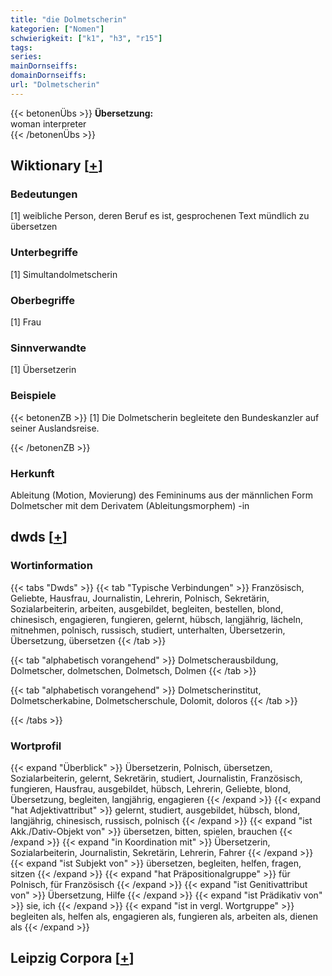 ```yaml
---
title: "die Dolmetscherin"
kategorien: ["Nomen"]
schwierigkeit: ["k1", "h3", "r15"]
tags:
series:
mainDornseiffs:
domainDornseiffs:
url: "Dolmetscherin"
---
```


{{< betonenÜbs >}}
**Übersetzung:**  
woman interpreter  
{{< /betonenÜbs >}}

## Wiktionary [[+](https://de.wiktionary.org/wiki/Dolmetscherin)]

### Bedeutungen
[1] weibliche Person, deren Beruf es ist, gesprochenen Text mündlich zu übersetzen  

### Unterbegriffe
[1] Simultandolmetscherin  

### Oberbegriffe
[1] Frau  

### Sinnverwandte
[1] Übersetzerin  

### Beispiele
{{< betonenZB >}}
[1] Die Dolmetscherin begleitete den Bundeskanzler auf seiner Auslandsreise.  

{{< /betonenZB >}}
### Herkunft
Ableitung (Motion, Movierung) des Femininums aus der männlichen Form Dolmetscher mit dem Derivatem (Ableitungsmorphem) -in  



## dwds [[+](https://www.dwds.de/wb/Dolmetscherin)]

### Wortinformation
{{< tabs "Dwds" >}}
{{< tab "Typische Verbindungen" >}}
Französisch, Geliebte, Hausfrau, Journalistin, Lehrerin, Polnisch, Sekretärin, Sozialarbeiterin, arbeiten, ausgebildet, begleiten, bestellen, blond, chinesisch, engagieren, fungieren, gelernt, hübsch, langjährig, lächeln, mitnehmen, polnisch, russisch, studiert, unterhalten, Übersetzerin, Übersetzung, übersetzen
{{< /tab >}}

{{< tab "alphabetisch vorangehend" >}}
Dolmetscherausbildung, Dolmetscher, dolmetschen, Dolmetsch, Dolmen
{{< /tab >}}

{{< tab "alphabetisch vorangehend" >}}
Dolmetscherinstitut, Dolmetscherkabine, Dolmetscherschule, Dolomit, doloros
{{< /tab >}}

{{< /tabs >}}

### Wortprofil
{{< expand "Überblick" >}} Übersetzerin, Polnisch, übersetzen, Sozialarbeiterin, gelernt, Sekretärin, studiert, Journalistin, Französisch, fungieren, Hausfrau, ausgebildet, hübsch, Lehrerin, Geliebte, blond, Übersetzung, begleiten, langjährig, engagieren {{< /expand >}}
{{< expand "hat Adjektivattribut" >}} gelernt, studiert, ausgebildet, hübsch, blond, langjährig, chinesisch, russisch, polnisch {{< /expand >}}
{{< expand "ist Akk./Dativ-Objekt von" >}} übersetzen, bitten, spielen, brauchen {{< /expand >}}
{{< expand "in Koordination mit" >}} Übersetzerin, Sozialarbeiterin, Journalistin, Sekretärin, Lehrerin, Fahrer {{< /expand >}}
{{< expand "ist Subjekt von" >}} übersetzen, begleiten, helfen, fragen, sitzen {{< /expand >}}
{{< expand "hat Präpositionalgruppe" >}} für Polnisch, für Französisch {{< /expand >}}
{{< expand "ist Genitivattribut von" >}} Übersetzung, Hilfe {{< /expand >}}
{{< expand "ist Prädikativ von" >}} sie, ich {{< /expand >}}
{{< expand "ist in vergl. Wortgruppe" >}} begleiten als, helfen als, engagieren als, fungieren als, arbeiten als, dienen als {{< /expand >}}

## Leipzig Corpora [[+](https://corpora.uni-leipzig.de/en/res?word=Dolmetscherin&corpusId=deu_newscrawl-public_2018)]

